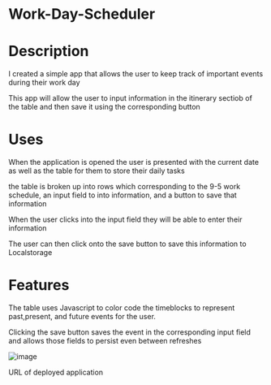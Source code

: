 # Work-Day-Scheduler
# Description
I created a simple app that allows the user to keep track of important events during their work day 

This app will allow the user to input information in the itinerary sectiob of the table and then save it using the corresponding button 

# Uses
When the application is opened the user is presented with the current date as well as the table for them to store their daily tasks 

the table is broken up into rows which corresponding to the 9-5 work schedule, an input field to into information, and a button to save that information

When the user clicks into the input field they will be able to enter their information 

The user can then click onto the save button to save this information to Localstorage 

# Features

The table uses Javascript to color code the timeblocks to represent past,present, and future events for the user. 

Clicking the save button saves the event in the corresponding input field and allows those fields to persist even between refreshes 

![image](https://user-images.githubusercontent.com/108901623/185524888-385b9bfb-25a6-4235-b2c4-7d66468c1dd1.png)

URL of deployed application

